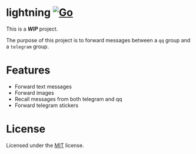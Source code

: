 # lightning [![Go](https://github.com/chfanghr/lightning/actions/workflows/go.yml/badge.svg)](https://github.com/chfanghr/lightning/actions/workflows/go.yml)

This is a ***WIP*** project.

The purpose of this project is to forward messages between a `qq` group and a `telegram` group.

# Features

* Forward text messages
* Forward images
* Recall messages from both telegram and qq
* Forward telegram stickers

# License

Licensed under the [MIT](LICENSE) license.
